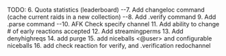 TODO:
6. Quota statistics (leaderboard)
--7. Add changeloc command (cache current raids in a new collection)
--8. Add .verify command
9. Add .parse command
--10. AFK Check specify channel
11. Add ability to change # of early reactions accepted
12. Add streamingperms
13. Add denyhighreqs 
14. add purge
15. add niceballs <@user> and configurable niceballs
16. add check reaction for verify, and .verification redochannel